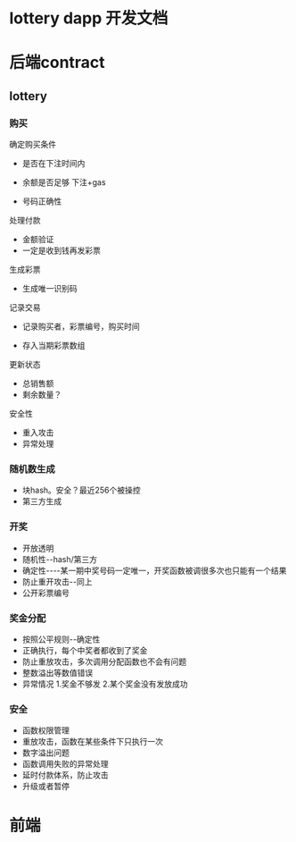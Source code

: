 # lottery dapp 开发文档

# 后端contract

## lottery

### 购买

确定购买条件

- 是否在下注时间内

- 余额是否足够 下注+gas

- 号码正确性

处理付款

- 金额验证
- 一定是收到钱再发彩票

生成彩票

- 生成唯一识别码

记录交易

- 记录购买者，彩票编号，购买时间

- 存入当期彩票数组

更新状态

- 总销售额
- 剩余数量？

安全性

- 重入攻击
- 异常处理

### 随机数生成

- 块hash。安全？最近256个被操控
- 第三方生成

 

### 开奖

- 开放透明
- 随机性--hash/第三方
- 确定性----某一期中奖号码一定唯一，开奖函数被调很多次也只能有一个结果
- 防止重开攻击--同上
- 公开彩票编号

 

### 奖金分配

- 按照公平规则--确定性
- 正确执行，每个中奖者都收到了奖金
- 防止重放攻击，多次调用分配函数也不会有问题
- 整数溢出等数值错误
- 异常情况 1.奖金不够发 2.某个奖金没有发放成功

 

### 安全

- 函数权限管理
- 重放攻击，函数在某些条件下只执行一次
- 数字溢出问题
- 函数调用失败的异常处理
- 延时付款体系，防止攻击
- 升级或者暂停 




# 前端